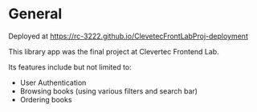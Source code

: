 # General

Deployed at https://rc-3222.github.io/ClevetecFrontLabProj-deployment

This library app was the final project at Clevertec Frontend Lab. 

Its features include but not limited to:
* User Authentication
* Browsing books (using various filters and search bar)
* Ordering books
